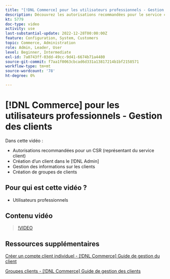 ```yaml
---
title: "[!DNL Commerce] pour les utilisateurs professionnels - Gestion des clients"
description: Découvrez les autorisations recommandées pour le service client, la création d’un client dans le  [!DNL Admin], la gestion des informations sur les clients et la création de groupes de clients.
kt: 5779
doc-type: video
activity: use
last-substantial-update: 2022-12-28T00:00:00Z
feature: Configuration, System, Customers
topic: Commerce, Administration
role: Admin, Leader, User
level: Beginner, Intermediate
exl-id: 7a0743ff-03dd-49cc-9d41-6674b71a4480
source-git-commit: f7aa1f0063cbcad6d331a13817214b1bf2158571
workflow-type: tm+mt
source-wordcount: '78'
ht-degree: 0%

---
```


# [!DNL Commerce] pour les utilisateurs professionnels - Gestion des clients

Dans cette vidéo :

- Autorisations recommandées pour un CSR (représentant du service client)
- Création d’un client dans le [!DNL Admin]
- Gestion des informations sur les clients
- Création de groupes de clients

## Pour qui est cette vidéo ?

- Utilisateurs professionnels

## Contenu vidéo

>[!VIDEO](https://video.tv.adobe.com/v/36189?quality=12&learn=on)

## Ressources supplémentaires

[Créer un compte client individuel - [!DNL Commerce] Guide de gestion du client](https://experienceleague.adobe.com/docs/commerce-admin/customers/customer-accounts/account-create.html)

[ Groupes clients - [!DNL Commerce] Guide de gestion des clients](https://experienceleague.adobe.com/docs/commerce-admin/customers/customers-menu/customer-groups.html)
